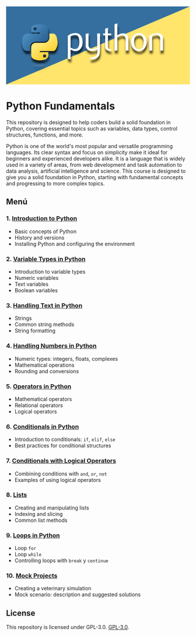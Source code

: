 ![banner python](images/Python-01.jpg)

# Python Fundamentals

This repository is designed to help coders build a solid foundation in Python, covering essential topics such as variables, data types, control structures, functions, and more.

Python is one of the world's most popular and versatile programming languages. Its clear syntax and focus on simplicity make it ideal for beginners and experienced developers alike. It is a language that is widely used in a variety of areas, from web development and task automation to data analysis, artificial intelligence and science. This course is designed to give you a solid foundation in Python, starting with fundamental concepts and progressing to more complex topics.


## Menú

### 1. [Introduction to Python](./01_introduction)
- Basic concepts of Python
- History and versions
- Installing Python and configuring the environment

### 2. [Variable Types in Python](./02_variable_types/variable_types.md)
- Introduction to variable types
- Numeric variables
- Text variables
- Boolean variables

### 3. [Handling Text in Python](./03_handling_text/handling_text.py)
- Strings
- Common string methods
- String formatting

### 4. [Handling Numbers in Python](./04_handling_numbers/handling_numbers.py)
- Numeric types: integers, floats, complexes
- Mathematical operations
- Rounding and conversions

### 5. [Operators in Python](./05_operators/operators.py)
- Mathematical operators
- Relational operators
- Logical operators

### 6. [Conditionals in Python](./06_conditionals/conditionals.py)
- Introduction to conditionals: `if`, `elif`, `else`
- Best practices for conditional structures

### 7. [Conditionals with Logical Operators](./07_conditionals_with_logical_operators/conditionals_operators.py)
- Combining conditions with `and`, `or`, `not`
- Examples of using logical operators

### 8. [Lists](./08_list/list.py)
- Creating and manipulating lists
- Indexing and slicing
- Common list methods

### 9. [Loops in Python](./09_loops/loops.py)
- Loop `for`
- Loop `while`
- Controlling loops with `break` y `continue`

### 10. [Mock Projects](./10_mock_projects/mock_projects.md)
- Creating a veterinary simulation
- Mock scenario: description and suggested solutions

## License
This repository is licensed under GPL-3.0. [GPL-3.0](LICENSE).

